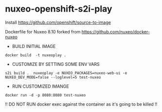 # nuxeo-openshift-s2i-play
Install https://github.com/openshift/source-to-image

Dockerfile for Nuxeo 8.10 forked from https://github.com/nuxeo/docker-nuxeo
 
* BUILD INITIAL IMAGE
```
docker build  -t nuxeoplay .
```

*  CUSTOMIZE BY SETTING SOME ENV VARS
```
s2i build .  nuxeoplay -e NUXEO_PACKAGES=nuxeo-web-ui -e NUXEO_DEV_MODE=false --loglevel=5 test-nuxeo
```

*  RUN CUSTOMIZED IMANGE
```
docker run -d -p 8080:8080 test-nuxeo
```
!! DO NOT RUN docker exec against the container as it's going to be killed !!

